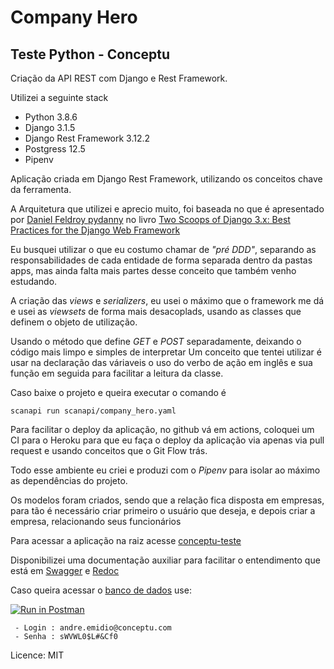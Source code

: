 # Company Hero

## Teste Python - Conceptu

Criação da API REST com Django e Rest Framework.

Utilizei a seguinte stack

* Python 3.8.6
* Django 3.1.5
* Django Rest Framework 3.12.2
* Postgress 12.5
* Pipenv

Aplicação criada em Django Rest Framework, utilizando os conceitos chave da ferramenta.

A Arquitetura que utilizei e aprecio muito, foi baseada no que é apresentado
por [Daniel Feldroy pydanny](https://github.com/pydanny) no
livro [Two Scoops of Django 3.x: Best Practices for the Django Web Framework](https://www.feldroy.com/products/two-scoops-of-django-3-x)

Eu busquei utilizar o que eu costumo chamar de *"pré DDD"*, separando as responsabilidades de cada entidade de forma
separada dentro da pastas apps, mas ainda falta mais partes desse conceito que também venho estudando.

A criação das *views* e *serializers*, eu usei o máximo que o framework me dá e usei as *viewsets* de forma mais
desacoplads, usando as classes que definem o objeto de utilização.

Usando o método que define *GET* e *POST* separadamente, deixando o código mais limpo e simples de interpretar Um
conceito que tentei utilizar é usar na declaração das váriaveis o uso do verbo de ação em inglês e sua função em seguida
para facilitar a leitura da classe.

Caso baixe o projeto e queira executar o comando é

```
scanapi run scanapi/company_hero.yaml
```

Para facilitar o deploy da aplicação, no github vá em actions, coloquei um CI para o Heroku para que eu faça o deploy da
aplicação via apenas via pull request e usando conceitos que o Git Flow trás.

Todo esse ambiente eu criei e produzi com o *Pipenv* para isolar ao máximo as dependências do projeto.

Os modelos foram criados, sendo que a relação fica disposta em empresas, para tão é necessário criar primeiro o usuário
que deseja, e depois criar a empresa, relacionando seus funcionários

Para acessar a aplicação na raiz acesse [conceptu-teste](https://conceptu-teste.herokuapp.com/)

Disponibilizei uma documentação auxiliar para facilitar o entendimento que está
em [Swagger](https://conceptu-teste.herokuapp.com/swagger/)
e [Redoc](https://conceptu-teste.herokuapp.com/redoc/)

Caso queira acessar o [banco de dados](https://conceptu-teste.herokuapp.com/lotus/)  use:

[![Run in Postman](https://run.pstmn.io/button.svg)](https://app.getpostman.com/run-collection/ce6593f96dd5aec19237)

```
 - Login : andre.emidio@conceptu.com
 - Senha : sWVWL0$L#&Cf0
```

Licence: MIT